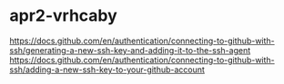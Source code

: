 # apr2-vrhcaby
https://docs.github.com/en/authentication/connecting-to-github-with-ssh/generating-a-new-ssh-key-and-adding-it-to-the-ssh-agent
https://docs.github.com/en/authentication/connecting-to-github-with-ssh/adding-a-new-ssh-key-to-your-github-account
